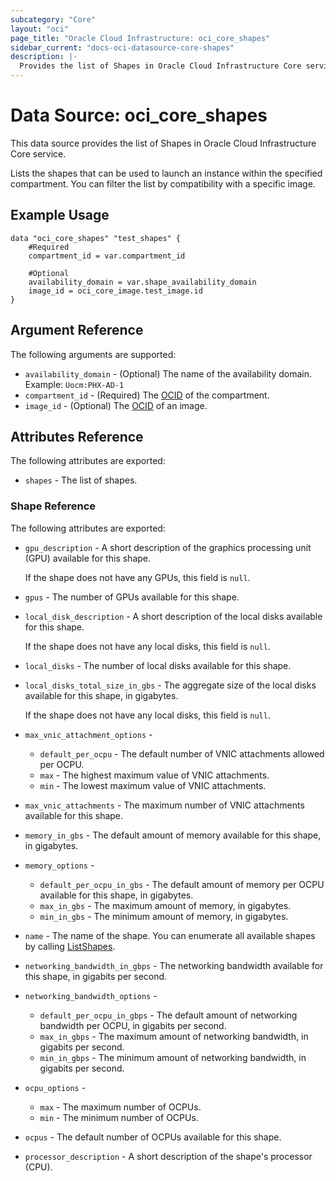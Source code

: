 ```yaml
---
subcategory: "Core"
layout: "oci"
page_title: "Oracle Cloud Infrastructure: oci_core_shapes"
sidebar_current: "docs-oci-datasource-core-shapes"
description: |-
  Provides the list of Shapes in Oracle Cloud Infrastructure Core service
---
```


# Data Source: oci_core_shapes
This data source provides the list of Shapes in Oracle Cloud Infrastructure Core service.

Lists the shapes that can be used to launch an instance within the specified compartment. You can
filter the list by compatibility with a specific image.


## Example Usage

```hcl
data "oci_core_shapes" "test_shapes" {
	#Required
	compartment_id = var.compartment_id

	#Optional
	availability_domain = var.shape_availability_domain
	image_id = oci_core_image.test_image.id
}
```

## Argument Reference

The following arguments are supported:

* `availability_domain` - (Optional) The name of the availability domain.  Example: `Uocm:PHX-AD-1` 
* `compartment_id` - (Required) The [OCID](https://docs.cloud.oracle.com/iaas/Content/General/Concepts/identifiers.htm) of the compartment.
* `image_id` - (Optional) The [OCID](https://docs.cloud.oracle.com/iaas/Content/General/Concepts/identifiers.htm) of an image.


## Attributes Reference

The following attributes are exported:

* `shapes` - The list of shapes.

### Shape Reference

The following attributes are exported:

* `gpu_description` - A short description of the graphics processing unit (GPU) available for this shape.

	If the shape does not have any GPUs, this field is `null`. 
* `gpus` - The number of GPUs available for this shape. 
* `local_disk_description` - A short description of the local disks available for this shape.

	If the shape does not have any local disks, this field is `null`. 
* `local_disks` - The number of local disks available for this shape. 
* `local_disks_total_size_in_gbs` - The aggregate size of the local disks available for this shape, in gigabytes.

	If the shape does not have any local disks, this field is `null`. 
* `max_vnic_attachment_options` - 
	* `default_per_ocpu` - The default number of VNIC attachments allowed per OCPU. 
	* `max` - The highest maximum value of VNIC attachments. 
	* `min` - The lowest maximum value of VNIC attachments. 
* `max_vnic_attachments` - The maximum number of VNIC attachments available for this shape. 
* `memory_in_gbs` - The default amount of memory available for this shape, in gigabytes. 
* `memory_options` - 
	* `default_per_ocpu_in_gbs` - The default amount of memory per OCPU available for this shape, in gigabytes. 
	* `max_in_gbs` - The maximum amount of memory, in gigabytes. 
	* `min_in_gbs` - The minimum amount of memory, in gigabytes. 
* `name` - The name of the shape. You can enumerate all available shapes by calling [ListShapes](https://docs.cloud.oracle.com/iaas/api/#/en/iaas/20160918/Shape/ListShapes). 
* `networking_bandwidth_in_gbps` - The networking bandwidth available for this shape, in gigabits per second. 
* `networking_bandwidth_options` - 
	* `default_per_ocpu_in_gbps` - The default amount of networking bandwidth per OCPU, in gigabits per second. 
	* `max_in_gbps` - The maximum amount of networking bandwidth, in gigabits per second. 
	* `min_in_gbps` - The minimum amount of networking bandwidth, in gigabits per second. 
* `ocpu_options` - 
	* `max` - The maximum number of OCPUs. 
	* `min` - The minimum number of OCPUs. 
* `ocpus` - The default number of OCPUs available for this shape. 
* `processor_description` - A short description of the shape's processor (CPU). 


